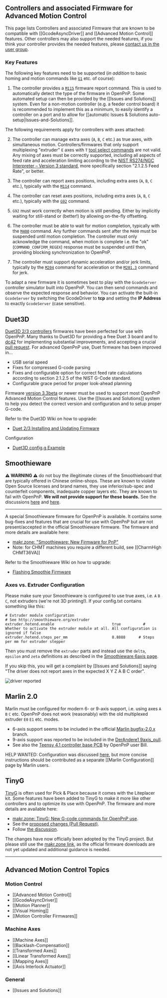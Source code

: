## Controllers and associated Firmware for Advanced Motion Control

This page lists Controllers and associated Firmware that are known to be compatible with [[GcodeAsyncDriver]] and [[Advanced Motion Control]] features. Other controllers may also support the needed features, if you think your controller provides the needed features, please [contact us in the user group](https://groups.google.com/forum/#!forum/openpnp). 


### Key Features

The following key features need to be supported (_in addition_ to basic homing and motion commands like [`G1`](https://www.reprap.org/wiki/G-code#G0_.26_G1:_Move) etc. of course):

1. The controller provides a [`M115`](https://www.reprap.org/wiki/G-code#M115:_Get_Firmware_Version_and_Capabilities) firmware report command. This is used to automatically detect the type of the firmware in OpenPnP. Some automated setup can then be provided by the [[Issues and Solutions]] system. Even for a non-motion controller (e.g. a feeder control board) it is recommended to implement this as a minimum, to easily identify a controller on a port and to allow for [[automatic Issues & Solutions auto-setup|Issues-and-Solutions]]. 

The following requirements apply for controllers with axes attached:

2. The controller can manage extra axes (`A`, `B`, `C` etc.) as true axes, with simultaneous motion. Controllers/firmwares that only support multiplexing "extruder" `E` axes with `T` [tool select commands](https://www.reprap.org/wiki/G-code#T:_Select_Tool) are not valid. Any mixing of axes must be correctly supported, including all aspects of feed rate and acceleration limiting according to the [NIST RS274/NGC Interpreter – Version 3 standard](https://www.nist.gov/publications/nist-rs274ngc-interpreter-version-3), more specifically section "2.1.2.5 Feed Rate", or better. 

3. The controller can report axes positions, including extra axes (`A`, `B`, `C` etc.), typically with the [`M114`](https://www.reprap.org/wiki/G-code#M114:_Get_Current_Position) command.

4. The controller can reset axes positions, including extra axes (`A`, `B`, `C` etc.), typically with the [`G92`](https://www.reprap.org/wiki/G-code#G92:_Set_Position) command. 

5. `G92` must work correctly when motion is still pending. Either by implicitly waiting for still-stand or (better!) by allowing on-the-fly offsetting. 

6. The controller must be able to wait for motion completion, typically with the [`M400`](https://www.reprap.org/wiki/G-code#M400:_Wait_for_current_moves_to_finish) command. Any further commands sent after the `M400` must be suspended until motion completion. The controller must only acknowledge the command, when motion is complete i.e. the "ok" (`COMMAND_CONFIRM_REGEX`) response must be suspended until then, providing blocking synchronization to OpenPnP. 

7. The controller must support dynamic acceleration and/or jerk limits, typically by the [`M204`](https://www.reprap.org/wiki/G-code#M204:_Set_default_acceleration) command for acceleration or the [`M201.3`](https://makr.zone/tinyg-new-g-code-commands-for-openpnp-use/577/) command for jerk.

To adapt a new firmware it is sometimes best to play with the `GcodeServer` controller simulator built into OpenPnP. You can then send commands and observe the expected response and behavior. You can activate the built-in `GcodeServer` by switching the GcodeDriver to **tcp** and setting the **IP Address** to exactly `GcodeServer` (case sensitive).

## Duet3D

[Duet3D 2/3 controllers](https://docs.duet3d.com/en/Duet3D_hardware/Hardware_overview) firmwares have been perfected for use with OpenPnP. Many thanks to Duet3D for providing a free Duet 3 board and to [dc42](https://github.com/dc42) for implementing substantial improvements, and accepting a crucial [pull request](https://github.com/Duet3D/RepRapFirmware/pull/471). For advanced OpenPnP use, Duet firmware has been improved in...

* USB serial speed
* Fixes for compressed G-code parsing
* Fixes and configurable option for correct feed rate calculations according to section 2.1.2.5 of the NIST G-Code standard.
* Configurable grace period for proper look-ahead planning

Firmware [version 3.3beta](https://github.com/Duet3D/RepRapFirmware/wiki/Changelog-RRF-3.x-Beta-&-RC#reprapfirmware-33beta1) or newer must be used to support most OpenPnP Advanced Motion Control features. Use the [[Issues and Solutions]] system to help you detect the correct version and configuration and to setup proper G-code.

Refer to the Duet3D Wiki on how to upgrade:

* [Duet 2/3 Installing and Updating Firmware](https://docs.duet3d.com/en/User_manual/RepRapFirmware/Updating_firmware)

Configuration

* [Duet3D config.g Example](https://github.com/openpnp/openpnp/wiki/Duet3D-Example)

## Smoothieware

**⚠ WARNING ⚠** do not buy the illegitimate clones of the Smoothieboard that are typically offered in Chinese online-shops. These are known to violate Open Source licenses and brand names, they use inferior/sub-spec and counterfeit components, inadequate copper layers etc. They are known to fail with OpenPnP. **We will not provide support for these boards.** See the discussions [here](https://groups.google.com/g/openpnp/c/rdAXltRoSdc/m/lPNkWLX4BQAJ) and [here](https://groups.google.com/g/openpnp/c/4LswIzPOfpU/m/gopdUoiPAAAJ).   

___

A special Smoothieware firmware for OpenPnP is available. It contains some bug-fixes and features that are crucial for use with OpenPnP but are not present/accepted in the official Smoothieware firmware. The firmware and more details are available here:

* [makr.zone: "Smoothieware: New Firmware for PnP"](https://makr.zone/smoothieware-new-firmware-for-pnp/500/)
* Note: for CHMT machines you require a different build, see [[CharmHigh CHMT36VA]]

Refer to the Smoothieware Wiki on how to upgrade:

* [Flashing Smoothie Firmware](http://smoothieware.org/flashing-smoothie-firmware)

### Axes vs. Extruder Configuration

Please make sure your Smoothieware is configured to use true axes, i.e. `A` `B` `C`, not extruders (we're not 3D printing!). If your config.txt contains something like this:
  
```
# Extruder module configuration
# See http://smoothieware.org/extruder
extruder.hotend.enable                          true          # Whether to activate the extruder module at all. All configuration is ignored if false
extruder.hotend.steps_per_mm                    8.8888      # Steps per mm for extruder stepper
```

Then you must remove the `extruder` parts and instead use the `delta`, `epsilon` and `zeta` definitions as described in the [Smoothieware 6axis page](https://smoothieware.org/6axis).

If you skip this, you will get a complaint by [[Issues and Solutions]] saying "The driver does not report axes in the expected X Y Z A B C order".

![driver reported](https://user-images.githubusercontent.com/9963310/109156343-02633d00-7771-11eb-8f22-73a0af0ef0a7.png)

## Marlin 2.0

Marlin must be configured for modern 6- or 9-axis support, i.e. using axes `A` `B` `C` etc. OpenPnP does not work (reasonably) with the old multiplexed extruder `E0` `E1` etc. modes. 

* 6-axis support seems to be included in the official [Marlin bugfix-2.0.x](https://github.com/MarlinFirmware/Marlin/tree/bugfix-2.0.x) branch.
* 9-axis support was reported to be included in the [DerAndere1 9axis_pull](https://github.com/DerAndere1/Marlin/tree/9axis_pull).
* See also the [Teensy 4.1 controller base PCB](https://github.com/bilsef/teensy4_pnp_controller) by OpenPnP user Bill.

HELP WANTED: Configuration was discussed [here](https://github.com/openpnp/openpnp/issues/1240#issuecomment-893778594), but more concise instructions should be contributed as a separate [[Marlin Configuration]] page by Marlin users.

## TinyG 

[TinyG](https://synthetos.com/project/tinyg) is often used for Pick & Place because it comes with the Liteplacer kit. Some features have been added to TinyG to make it more like other controllers and to optimize its use with OpenPnP. The firmware and more details are available here:

* [makr.zone: TinyG: New G-code commands for OpenPnP use](https://makr.zone/tinyg-new-g-code-commands-for-openpnp-use/577/).
* See the [proposed changes (Pull Request)](https://github.com/synthetos/TinyG/pull/258).
* Follow [the discussion](https://groups.google.com/d/msg/openpnp/veyVAwqS0do/Zsn73noGBQAJ).

The changes have now officially been adopted by the TinyG project. But please still use the [makr.zone link](https://makr.zone/tinyg-new-g-code-commands-for-openpnp-use/577/), as the official firmware downloads are not yet updated and additional guidance is needed. 

___

## Advanced Motion Control Topics

### Motion Control
- [[Advanced Motion Control]]
- [[GcodeAsyncDriver]]
- [[Motion Planner]]
- [[Visual Homing]]
- [[Motion Controller Firmwares]]

### Machine Axes
- [[Machine Axes]]
- [[Backlash-Compensation]]
- [[Transformed Axes]]
- [[Linear Transformed Axes]]
- [[Mapping Axes]] 
- [[Axis Interlock Actuator]]

### General
- [[Issues and Solutions]]
